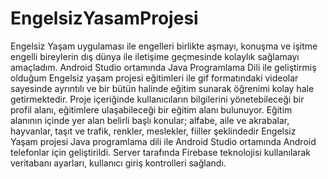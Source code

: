 # EngelsizYasamProjesi

Engelsiz Yaşam uygulaması ile engelleri birlikte aşmayı, konuşma ve işitme engelli bireylerin dış dünya ile iletişime geçmesinde kolaylık sağlamayı amaçladım. 
Android Studio ortamında Java Programlama Dili ile geliştirmiş olduğum Engelsiz yaşam projesi eğitimleri ile gif formatındaki videolar sayesinde ayrıntılı ve bir bütün halinde eğitim sunarak öğrenimi kolay hale getirmektedir.
Proje içeriğinde kullanıcıların bilgilerini yönetebileceği bir profil alanı, eğitimlere ulaşabileceği  bir eğitim alanı bulunuyor.
Eğitim alanının içinde yer alan belirli başlı konular; alfabe, aile ve akrabalar, hayvanlar, taşıt ve trafik, renkler, meslekler, fiiller şeklindedir
Engelsiz Yaşam projesi Java programlama dili ile Android Studio ortamında Android telefonlar için geliştirildi. 
Server tarafında Firebase teknolojisi kullanılarak veritabanı ayarları, kullanıcı giriş kontrolleri sağlandı.
